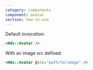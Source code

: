 ```yaml
---
category: components
component: avatar
section: how-to-use
---
```


Default invocation:

```handlebars
<Hds::Avatar />
```

With an image src defined:

```handlebars
<Hds::Avatar @src="path/to/image" />
```